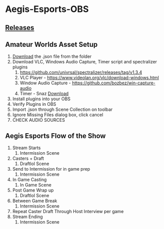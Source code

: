 # Aegis-Esports-OBS

## [Releases](https://github.com/hivar94/AegisEsports/releases)

## Amateur Worlds Asset Setup

1. [Download](https://github.com/hivar94/AegisEsports/releases) the .json file from the folder
2. Download VLC, Windows Audio Capture, Timer script and spectralizer plugins
	1. https://github.com/univrsal/spectralizer/releases/tag/v1.3.4
	2. VLC Player - https://www.videolan.org/vlc/download-windows.html
	3. Window Audio Capture - https://github.com/bozbez/win-capture-audio
	4. Timer - Snaz [Download](https://github.com/JimmyAppelt/Snaz)
3. Install plugins into your OBS
4. Verify Plugins in OBS
5. Import .json through Scene Collection on toolbar
6. Ignore Missing Files dialog box, click cancel
7. CHECK AUDIO SOURCES


## Aegis Esports Flow of the Show

1. Stream Starts
	1. Intermission Scene
2. Casters + Draft
	1. Draftlol Scene
3. Send to Intermission for in game prep
	1. Intermission Scene
4. In Game Casting
	1. In Game Scene
5. Post Game Wrap up
	1. Draftlol Scene
7. Between Game Break
	1. Intermission Scene
8. Repeat Caster Draft Through Host Interview per game
9. Stream Ending
	1. Intermission Scene
